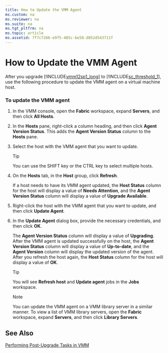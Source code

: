 ```yaml
---
title: How to Update the VMM Agent
ms.custom: na
ms.reviewer: na
ms.suite: na
ms.tgt_pltfrm: na
ms.topic: article
ms.assetid: 7f7c7266-e9f5-485c-be58-d852d543711f
---
```

# How to Update the VMM Agent
After you upgrade [!INCLUDE[vmm12sp1_long](./Token/vmm12sp1_long_md.md)] to [!INCLUDE[sc_threshold_1](./Token/sc_threshold_1_md.md)], use the following procedure to update the VMM agent on a virtual machine host.

### To update the VMM agent

1.  In the VMM console, open the **Fabric** workspace, expand **Servers**, and then click **All Hosts**.

2.  In the **Hosts** pane, right\-click a column heading, and then click **Agent Version Status**. This adds the **Agent Version Status** column to the **Hosts** pane.

3.  Select the host with the VMM agent that you want to update.

    > [!TIP]
    > You can use the SHIFT key or the CTRL key to select multiple hosts.

4.  On the **Hosts** tab, in the **Host** group, click **Refresh**.

    If a host needs to have its VMM agent updated, the **Host Status** column for the host will display a value of **Needs Attention**, and the **Agent Version Status** column will display a value of **Upgrade Available**.

5.  Right\-click the host with the VMM agent that you want to update, and then click **Update Agent**.

6.  In the **Update Agent** dialog box, provide the necessary credentials, and then click **OK**.

    The **Agent Version Status** column will display a value of **Upgrading**. After the VMM agent is updated successfully on the host, the **Agent Version Status** column will display a value of **Up\-to\-date**, and the **Agent Version** column will display the updated version of the agent. After you refresh the host again, the **Host Status** column for the host will display a value of **OK**.

    > [!TIP]
    > You will see **Refresh host** and **Update agent** jobs in the **Jobs** workspace.

    > [!NOTE]
    > You can update the VMM agent on a VMM library server in a similar manner. To view a list of VMM library servers, open the **Fabric** workspace, expand **Servers**, and then click **Library Servers**.

## See Also
[Performing Post-Upgrade Tasks in VMM](./Performing-Post-Upgrade-Tasks-in-VMM.md)


